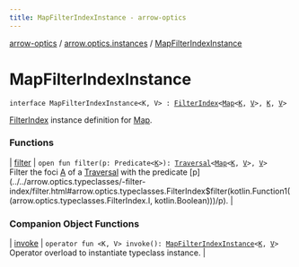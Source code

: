 ```yaml
---
title: MapFilterIndexInstance - arrow-optics
---
```


[arrow-optics](../../index.html) / [arrow.optics.instances](../index.html) / [MapFilterIndexInstance](./index.html)

# MapFilterIndexInstance

`interface MapFilterIndexInstance<K, V> : `[`FilterIndex`](../../arrow.optics.typeclasses/-filter-index/index.html)`<`[`Map`](https://kotlinlang.org/api/latest/jvm/stdlib/kotlin.collections/-map/index.html)`<`[`K`](index.html#K)`, `[`V`](index.html#V)`>, `[`K`](index.html#K)`, `[`V`](index.html#V)`>`

[FilterIndex](../../arrow.optics.typeclasses/-filter-index/index.html) instance definition for [Map](https://kotlinlang.org/api/latest/jvm/stdlib/kotlin.collections/-map/index.html).

### Functions

| [filter](filter.html) | `open fun filter(p: Predicate<`[`K`](index.html#K)`>): `[`Traversal`](../../arrow.optics/-traversal.html)`<`[`Map`](https://kotlinlang.org/api/latest/jvm/stdlib/kotlin.collections/-map/index.html)`<`[`K`](index.html#K)`, `[`V`](index.html#V)`>, `[`V`](index.html#V)`>`<br>Filter the foci [A](../../arrow.optics.typeclasses/-filter-index/index.html#A) of a [Traversal](../../arrow.optics/-traversal.html) with the predicate [p](../../arrow.optics.typeclasses/-filter-index/filter.html#arrow.optics.typeclasses.FilterIndex$filter(kotlin.Function1((arrow.optics.typeclasses.FilterIndex.I, kotlin.Boolean)))/p). |

### Companion Object Functions

| [invoke](invoke.html) | `operator fun <K, V> invoke(): `[`MapFilterIndexInstance`](./index.html)`<`[`K`](invoke.html#K)`, `[`V`](invoke.html#V)`>`<br>Operator overload to instantiate typeclass instance. |

